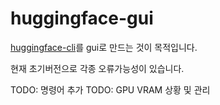 # huggingface-gui

[huggingface-cli](https://huggingface.co/docs/huggingface_hub/ko/guides/cli)를 gui로 만드는 것이 목적입니다.

현재 초기버전으로 각종 오류가능성이 있습니다.

TODO: 명령어 추가
TODO: GPU VRAM 상황 및 관리
